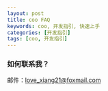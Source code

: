 ```yaml
---
layout: post
title: coo FAQ
keywords: coo, 开发指引, 快速上手
categories: [开发指引]
tags: [coo, 开发指引]
---
```

### 如何联系我？
邮件：love_xiang21@foxmail.com

<!-- more -->